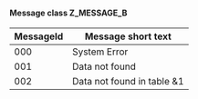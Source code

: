 #### Message class Z_MESSAGE_B

| MessageId | Message short text         |
|-----------|----------------------------|
| 000       | System Error               |
| 001       | Data not found             |
| 002       | Data not found in table &1 |